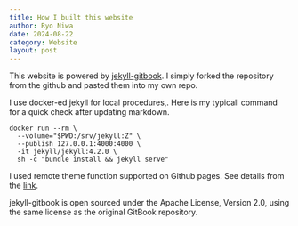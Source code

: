 ```yaml
---
title: How I built this website
author: Ryo Niwa
date: 2024-08-22
category: Website
layout: post
---
```


This website is powered by [jekyll-gitbook](https://github.com/sighingnow/jekyll-gitbook).
I simply forked the repository from the github and pasted them into my own repo. 

I use docker-ed jekyll for local procedures,. Here is my typicall command for a quick check after updating markdown.

```bash=
docker run --rm \
  --volume="$PWD:/srv/jekyll:Z" \
  --publish 127.0.0.1:4000:4000 \
  -it jekyll/jekyll:4.2.0 \
  sh -c "bundle install && jekyll serve"
```

I used remote theme function supported on Github pages. See details from the [link](https://sighingnow.github.io/jekyll-gitbook/jekyll/2019-04-28-howto.html). 

jekyll-gitbook is open sourced under the Apache License, Version 2.0, using the same license as the original GitBook repository.